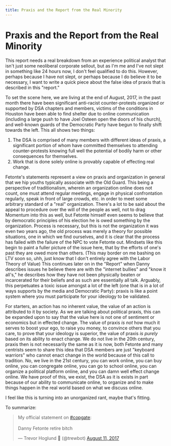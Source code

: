 ```yaml
---
title: Praxis and the Report from the Real Minority
---
```


# Praxis and the Report from the Real Minority

This report needs a real breakdown from an experience political analyst that isn't just some neoliberal corporate sellout, but as I'm me and I've not slept in something like 24 hours now, I don't feel qualified to do this.
However, perhaps because I have not slept, or perhaps because I do believe it to be necessary, I want to write a quick piece about the false idea of praxis that is described in this "report."

To set the scene here, we are living at the end of August, 2017, in the past month there have been significant anti-racist counter-protests organized or supported by DSA chapters and members, victims of the conditions in Houston have been able to find shelter due to online communication (including a large push to have Joel Osteen open the doors of his church), and well-known guards of the Democratic Party have begun to finally shift towards the left.
This all shows two things:
1. The DSA is comprised of many members with different ideas of praxis, a significant portion of whom have committed themselves to attending counter-protests knowing full well the potential of bodily harm or other consequences for themselves.
2. Work that is done solely online is provably capable of effecting real change.

Fetonte's statements represent a view on praxis and organization in general that we hip youths typically associate with the Old Guard.
This being a perspective of traditionalism, wherein an organization online does not count, one must attend regular meetings, engage in physical confrontation regularly, speak in front of large crowds, etc. in order to meet some arbitrary standard of a "real" organization.
There's a lot to be said about the appeal to procedure over the will of the people as well, not to drag Momentum into this as well, but Fetonte himself even seems to believe that by democratic principles of his election he is owed something by the organization.
Process is necessary, but this is not the organization it was even two years ago, the old process was merely a theory for possible situations, one in which we find ourselves, and it is clear that the process has failed with the failure of the NPC to vote Fetonte out.
Mindsets like this begin to paint a fuller picture of the issue here, that by the efforts of one's past they are owed more than others.
(This may border on me bashing on LTV soon so, uhh, just know that I don't entirely agree with the Labor Theory of Value)
This continues later on in the "Report" when Danny describes issues he believe there are with the "internet bullies" and "know it all's," he describes how they have not been physically beaten or incarcerated for their beliefs and as such are essentially all talk.
Arguably, this perpetuates a toxic issue amongst a lot of the left (one that is in a lot of ways supports by the media and Democratic Party): praxis is like a point system where you must participate for your ideology to be validated.

For starters, an action has no inherent value, the value of an action is attributed to it by society.
As we are talking about political praxis, this can be expanded upon to say that the value here is not one of sentiment or economics but in effected change.
The value of praxis _is not_ how much it serves to boost your ego, to raise you money, to convince others that you care, to prove that your ideology is superior, the value of praxis _is purely_ based on its ability to enact change.
We do not live in the 20th century, praxis then is not necessarily the same as it is now, both Fetonte and many centrists seem to share this idea that DSA members are just "keyboard warriors" who cannot enact change in the world because of this call to tradition.
No, we live in the 21st century, you can work online, you can buy online, you can congregate online, you can go to school online, you can organize a political platform online, and you can damn well effect change online.
We have proof of this, we exist, the DSA as it is exists in part because of our ability to communicate online, to organize and to make things happen in the real world based on what we discuss online.

I feel like this is turning into an unorganized rant, maybe that's fitting.

To summarize:

<blockquote class="twitter-tweet" data-partner="tweetdeck"><p lang="en" dir="ltr">My official statement on <a href="https://twitter.com/hashtag/copgate?src=hash">#copgate</a>:<br><br>Danny Fetonte retire bitch</p>&mdash; Trevor Hoglund 🏴 (@trewbot) <a href="https://twitter.com/trewbot/status/896134166105866240">August 11, 2017</a></blockquote>
<script async src="//platform.twitter.com/widgets.js" charset="utf-8"></script>
